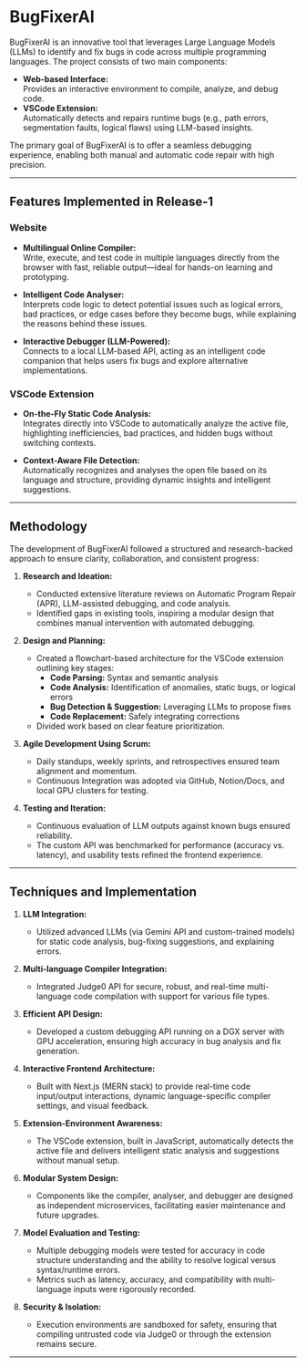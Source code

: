 # BugFixerAI

BugFixerAI is an innovative tool that leverages Large Language Models (LLMs) to identify and fix bugs in code across multiple programming languages. The project consists of two main components:

- **Web-based Interface:**  
  Provides an interactive environment to compile, analyze, and debug code.  
- **VSCode Extension:**  
  Automatically detects and repairs runtime bugs (e.g., path errors, segmentation faults, logical flaws) using LLM-based insights.

The primary goal of BugFixerAI is to offer a seamless debugging experience, enabling both manual and automatic code repair with high precision.

---

## Features Implemented in Release-1

### Website

- **Multilingual Online Compiler:**  
  Write, execute, and test code in multiple languages directly from the browser with fast, reliable output—ideal for hands-on learning and prototyping.

- **Intelligent Code Analyser:**  
  Interprets code logic to detect potential issues such as logical errors, bad practices, or edge cases before they become bugs, while explaining the reasons behind these issues.

- **Interactive Debugger (LLM-Powered):**  
  Connects to a local LLM-based API, acting as an intelligent code companion that helps users fix bugs and explore alternative implementations.


### VSCode Extension

- **On-the-Fly Static Code Analysis:**  
  Integrates directly into VSCode to automatically analyze the active file, highlighting inefficiencies, bad practices, and hidden bugs without switching contexts.

- **Context-Aware File Detection:**  
  Automatically recognizes and analyses the open file based on its language and structure, providing dynamic insights and intelligent suggestions.

---

## Methodology

The development of BugFixerAI followed a structured and research-backed approach to ensure clarity, collaboration, and consistent progress:

1. **Research and Ideation:**  
   - Conducted extensive literature reviews on Automatic Program Repair (APR), LLM-assisted debugging, and code analysis.  
   - Identified gaps in existing tools, inspiring a modular design that combines manual intervention with automated debugging.

2. **Design and Planning:**  
   - Created a flowchart-based architecture for the VSCode extension outlining key stages:  
     - **Code Parsing:** Syntax and semantic analysis  
     - **Code Analysis:** Identification of anomalies, static bugs, or logical errors  
     - **Bug Detection & Suggestion:** Leveraging LLMs to propose fixes  
     - **Code Replacement:** Safely integrating corrections  
   - Divided work based on clear feature prioritization.

3. **Agile Development Using Scrum:**  
   - Daily standups, weekly sprints, and retrospectives ensured team alignment and momentum.  
   - Continuous Integration was adopted via GitHub, Notion/Docs, and local GPU clusters for testing.

4. **Testing and Iteration:**  
   - Continuous evaluation of LLM outputs against known bugs ensured reliability.  
   - The custom API was benchmarked for performance (accuracy vs. latency), and usability tests refined the frontend experience.

---

## Techniques and Implementation

1. **LLM Integration:**  
   - Utilized advanced LLMs (via Gemini API and custom-trained models) for static code analysis, bug-fixing suggestions, and explaining errors.

2. **Multi-language Compiler Integration:**  
   - Integrated Judge0 API for secure, robust, and real-time multi-language code compilation with support for various file types.

3. **Efficient API Design:**  
   - Developed a custom debugging API running on a DGX server with GPU acceleration, ensuring high accuracy in bug analysis and fix generation.

4. **Interactive Frontend Architecture:**  
   - Built with Next.js (MERN stack) to provide real-time code input/output interactions, dynamic language-specific compiler settings, and visual feedback.

5. **Extension-Environment Awareness:**  
   - The VSCode extension, built in JavaScript, automatically detects the active file and delivers intelligent static analysis and suggestions without manual setup.

6. **Modular System Design:**  
   - Components like the compiler, analyser, and debugger are designed as independent microservices, facilitating easier maintenance and future upgrades.

7. **Model Evaluation and Testing:**  
   - Multiple debugging models were tested for accuracy in code structure understanding and the ability to resolve logical versus syntax/runtime errors.  
   - Metrics such as latency, accuracy, and compatibility with multi-language inputs were rigorously recorded.

8. **Security & Isolation:**  
   - Execution environments are sandboxed for safety, ensuring that compiling untrusted code via Judge0 or through the extension remains secure.

---
